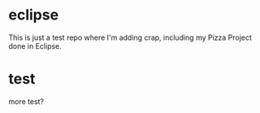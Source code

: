 eclipse
=======

This is just a test repo where I'm adding crap, including my Pizza Project done in Eclipse.

test
====

more test?
